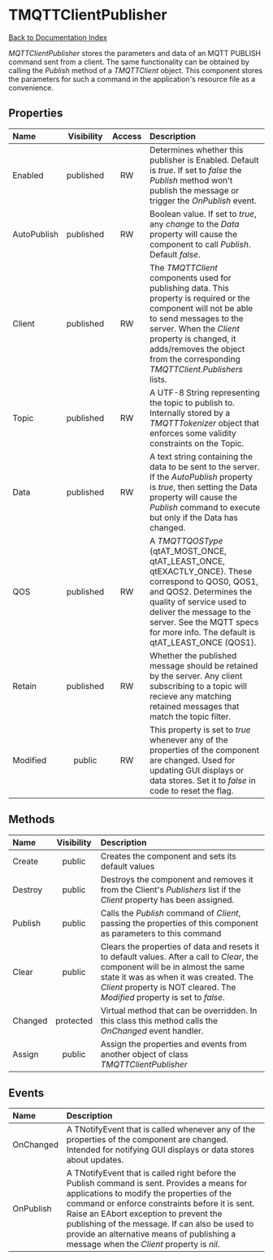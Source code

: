 # TMQTTClientPublisher

[Back to Documentation Index](Main.MD)

_MQTTClientPublisher_ stores the parameters and data of an MQTT PUBLISH command sent from a client. The same functionality can be obtained by calling the _Publish_ method of a _TMQTTClient_ object. This component stores the parameters for such a command in the application's resource file as a convenience.

## Properties

Name | Visibility | Access | Description
:--- | :---: | :---: | :---
Enabled | published | RW | Determines whether this publisher is Enabled. Default is *true*. If set to *false* the _Publish_ method won't publish the message or trigger the _OnPublish_ event.
AutoPublish | published | RW | Boolean value. If set to *true*, any *change* to the _Data_ property will cause the component to call _Publish_. Default *false*.
Client | published | RW | The _TMQTTClient_ components used for publishing data. This property is required or the component will not be able to send messages to the server. When the _Client_ property is changed, it adds/removes the object from the corresponding _TMQTTClient.Publishers_ lists.
Topic | published | RW | A UTF-8 String representing the topic to publish to. Internally stored by a _TMQTTTokenizer_ object that enforces some validity constraints on the Topic.
Data | published | RW | A text string containing the data to be sent to the server. If the _AutoPublish_ property is *true*, then setting the Data property will cause the _Publish_ command to execute but only if the Data has changed.
QOS | published | RW | A _TMQTTQOSType_ (qtAT_MOST_ONCE, qtAT_LEAST_ONCE, qtEXACTLY_ONCE). These correspond to QOS0, QOS1, and QOS2. Determines the quality of service used to deliver the message to the server. See the MQTT specs for more info. The default is qtAT_LEAST_ONCE (QOS1).
Retain | published | RW | Whether the published message should be retained by the server. Any client subscribing to a topic will recieve any matching retained messages that match the topic filter.
Modified | public | RW | This property is set to *true* whenever any of the properties of the component are changed. Used for updating GUI displays or data stores. Set it to *false* in code to reset the flag.

## Methods

Name | Visibility | Description
:--- | :---: | :---
Create | public | Creates the component and sets its default values
Destroy | public | Destroys the component and removes it from the Client's _Publishers_ list if the _Client_ property has been assigned.
Publish | public | Calls the _Publish_ command of _Client_, passing the properties of this component as parameters to this command
Clear | public | Clears the properties of data and resets it to default values. After a call to _Clear_, the component will be in almost the same state it was as when it was created. The _Client_ property is NOT cleared. The _Modified_ property is set to *false*.
Changed | protected | Virtual method that can be overridden. In this class this method calls the _OnChanged_ event handler.
Assign | public | Assign the properties and events from another object of class _TMQTTClientPublisher_

## Events

Name | Description
:--- | :---
OnChanged | A TNotifyEvent that is called whenever any of the properties of the component are changed. Intended for notifying GUI displays or data stores about updates.
OnPublish | A TNotifyEvent that is called right before the Publish command is sent. Provides a means for applications to modify the properties of the command or enforce constraints before it is sent. Raise an EAbort exception to prevent the publishing of the message. If can also be used to provide an alternative means of publishing a message when the _Client_ property is *nil*.

